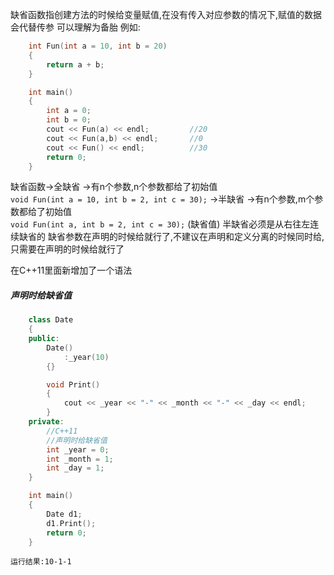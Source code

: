 缺省函数指创建方法的时候给变量赋值,在没有传入对应参数的情况下,赋值的数据会代替传参
可以理解为备胎
例如:
```c++
    int Fun(int a = 10, int b = 20)
    {
        return a + b;
    }

    int main()
    {
        int a = 0;
        int b = 0;
        cout << Fun(a) << endl;         //20
        cout << Fun(a,b) << endl;       //0
        cout << Fun() << endl;          //30
        return 0;
    }
```
缺省函数->全缺省 ->有n个参数,n个参数都给了初始值    
`void Fun(int a = 10, int b = 2, int c = 30);`
       ->半缺省 ->有n个参数,m个参数都给了初始值    
`void Fun(int a, int b = 2, int c = 30);`
                                                                   (缺省值)
半缺省必须是从右往左连续缺省的
缺省参数在声明的时候给就行了,不建议在声明和定义分离的时候同时给,只需要在声明的时候给就行了

在C++11里面新增加了一个语法
##### 声明时给缺省值
```c++
    class Date
    {
    public:
        Date()
            :_year(10)
        {}

        void Print()
        {
            cout << _year << "-" << _month << "-" << _day << endl;
        }
    private:
        //C++11
        //声明时给缺省值
        int _year = 0;
        int _month = 1;
        int _day = 1;
    }

    int main()
    {
        Date d1;
        d1.Print();
        return 0;
    }
```
    运行结果:10-1-1